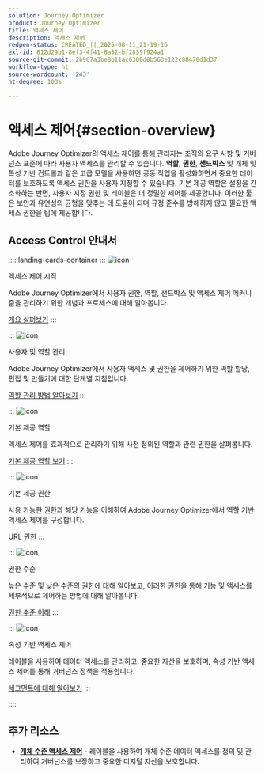 ```yaml
---
solution: Journey Optimizer
product: Journey Optimizer
title: 액세스 제어
description: 액세스 제어
redpen-status: CREATED_||_2025-08-11_21-19-16
exl-id: 812d29b1-8ef3-4f41-8a32-bf2839f924a1
source-git-commit: 2b907a3be8b11ac6308d0b563e122c88478d1d37
workflow-type: ht
source-wordcount: '243'
ht-degree: 100%

---
```


# 액세스 제어{#section-overview}

Adobe Journey Optimizer의 액세스 제어를 통해 관리자는 조직의 요구 사항 및 거버넌스 표준에 따라 사용자 액세스를 관리할 수 있습니다. **역할**, **권한**, **샌드박스** 및 개체 및 특성 기반 컨트롤과 같은 고급 모델을 사용하면 공동 작업을 활성화하면서 중요한 데이터를 보호하도록 액세스 권한을 사용자 지정할 수 있습니다. 기본 제공 역할은 설정을 간소화하는 반면, 사용자 지정 권한 및 레이블은 더 정밀한 제어를 제공합니다. 이러한 툴은 보안과 유연성의 균형을 맞추는 데 도움이 되며 규정 준수를 방해하지 않고 필요한 액세스 권한을 팀에 제공합니다.

## Access Control 안내서

:::: landing-cards-container
:::
![icon](https://cdn.experienceleague.adobe.com/icons/circle-play.svg?lang=ko)

액세스 제어 시작

Adobe Journey Optimizer에서 사용자 권한, 역할, 샌드박스 및 액세스 제어 메커니즘을 관리하기 위한 개념과 프로세스에 대해 알아봅니다.

[개요 살펴보기](../using/administration/permissions-overview.md)
:::

:::
![icon](https://cdn.experienceleague.adobe.com/icons/list-check.svg?lang=ko)

사용자 및 역할 관리

Adobe Journey Optimizer에서 사용자 액세스 및 권한을 제어하기 위한 역할 할당, 편집 및 만들기에 대한 단계별 지침입니다.

[역할 관리 방법 알아보기](../using/administration/permissions.md)
:::

:::
![icon](https://cdn.experienceleague.adobe.com/icons/book.svg?lang=ko)

기본 제공 역할

액세스 제어를 효과적으로 관리하기 위해 사전 정의된 역할과 관련 권한을 살펴봅니다.

[기본 제공 역할 보기](../using/administration/ootb-product-profiles.md)
:::

:::
![icon](https://cdn.experienceleague.adobe.com/icons/shield-halved.svg?lang=ko)

기본 제공 권한

사용 가능한 권한과 해당 기능을 이해하여 Adobe Journey Optimizer에서 역할 기반 액세스 제어를 구성합니다.

[URL 권한](../using/administration/ootb-permissions.md)
:::

:::
![icon](https://cdn.experienceleague.adobe.com/icons/gear.svg?lang=ko)

권한 수준

높은 수준 및 낮은 수준의 권한에 대해 알아보고, 이러한 권한을 통해 기능 및 액세스를 세부적으로 제어하는 방법에 대해 알아봅니다.

[권한 수준 이해](../using/administration/high-low-permissions.md)
:::

:::
![icon](https://cdn.experienceleague.adobe.com/icons/puzzle-piece.svg?lang=ko)

속성 기반 액세스 제어

레이블을 사용하여 데이터 액세스를 관리하고, 중요한 자산을 보호하며, 속성 기반 액세스 제어를 통해 거버넌스 정책을 적용합니다.

[세그먼트에 대해 알아보기](../using/administration/attribute-based-access.md)
:::

::::


## 추가 리소스

- **[개체 수준 액세스 제어](../using/administration/object-based-access.md)** - 레이블을 사용하여 개체 수준 데이터 액세스를 정의 및 관리하여 거버넌스를 보장하고 중요한 디지털 자산을 보호합니다.
